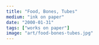 ```yaml
---
title: "Food, Bones, Tubes"
medium: "ink on paper"
date: "2000-01-31"
tags: ["works on paper"]
image: "art/food-bones-tubes.jpg"
---
```

